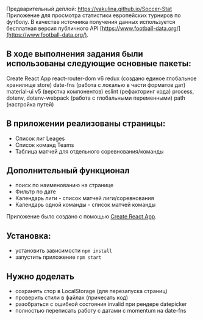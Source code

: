 Предварительный деплой: https://vakulina.github.io/Soccer-Stat
Приложение для просмотра статистики европейских турниров по футболу. В качестве источника получения данных используется бесплатная версия публичного API [https://www.football-data.org/](https://www.football-data.org/).

## В ходе выполнения задания были использованы следующие основные пакеты:
Create React App
react-router-dom v6 
redux (создано единое глобальное хранилище store)
date-fns (работа с локалью в части форматов дат)
material-ui v5 (верстка компонентов)
eslint (рефакторинг кода)
process, dotenv, dotenv-webpack (работа с глобальными переменными)
path (настройка путей)

## В приложении реализованы страницы: 
* Список лиг Leages 
* Список команд Teams
* Таблица матчей для отдельного соревнования/команды
  
## Дополнительный функционал
* поиск по наименованию на странице
* Фильтр по дате
* Календарь лиги - список матчей лиги/соревнования
* Календарь одной команды - список матчей команды
  
Приложение было создано с помощью [Create React App](https://github.com/facebook/create-react-app).

## Установка:
* установить зависимости  `npm install`
* запустить приложение  `npm start`

## Нужно доделать
* сохранять стор в LocalStorage (для перезапуска страниц)
* проверить стили в файлах (причесать код)
* разобраться с ошибкой состояния invalid при рендере datepicker
* полностью переписать работу с датами с momentum на date-fns

